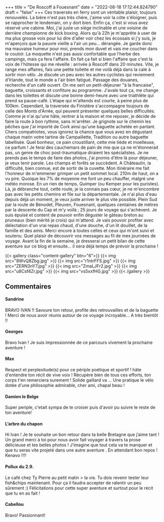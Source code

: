 +++
title = "De Roscoff à Fouesnant"
date = "2022-08-18 17:12:44.824790"
draft = "false"
+++
Ces traversés en ferry sont un véritable plaisir, toujours renouvelés. La bière n'est pas très chère, j'aime voir la côte s'éloigner, puis se rapprocher le lendemain, on y dort bien. Enfin ça, c'est si vous avez réservé une cabine. Moi, j'ai juste un siège inclinable et une voisine de derrière championne de kick boxing. Alors qu'à 22h je m'apprête à user de ma plus grosse voix pour lui dire d'aller voir chez les écossais si j'y suis, je m'aperçois que la pauvre vieille a l'air un peu... dérangée. Je garde donc ma mauvaise humeur pour moi, prends mon duvet et vais me coucher dans le couloir. La moquette n'est pas aussi confortable que l'herbe des campings, mais ça fera l'affaire. En fait ça fait si bien l'affaire que c'est la voix de l'hôtesse qui me réveille : arrivée à Roscoff dans 20 minutes. Vite, je range mes affaires, fais une petite toilette et me voilà déjà dans la cale à sortir mon vélo. Je discute un peu avec les autres cyclistes qui reviennent d'Irlande, tout le monde a l'air bien fatigué. Passage des douanes, recherche d'un café ouvert. On me sert un petit-déjeuner "à la francaise", baguette, croissants et confiture au programme. J'avale tout ça, me change dans les toilettes et discute une bonne demi-heure avec une triathlète qui prend sa pause-café. L'étape qui m'attends est courte, à peine plus de 100km. Cependant, la traversée du Finistère s'accompagne toujours de celle des Monts d'Arrée, qui peuvent présenter quelques belles difficultés. Comme je n'ai qu'une hâte, rentrer à la maison et me reposer, je décide de faire la route à bon rythme, sans m'arrêter. Je grignote sur le chemin les pêches que j'ai importé de Cork ainsi qu'une baguette achetée en partant. Chers compatriotes, vous ignorez la chance que vous avez en dégustant chaque matin votre tartine de Campaillette, Tradition ou autre baguette labellisée. Quel bonheur, ce pain croustillant, cette mie tiède et moelleuse, ce parfum ! Je ferai des cauchemars de pain de mie que ça ne m'étonnerait pas, un genre de choc post-traumatique diraient les spécialistes. Je ne prends pas le temps de faire des photos, j'ai promis d'être là pour déjeuner, je veux tenir parole. Les champs et forêts se succèdent. A Châteaulin, la difficulté, bien connue, est de sortir de la cuvette. Mon itinéraire me fait l'honneur de m'emmener grimper un petit sommet local. 210m de haut, on a vu pire. Quoique les 7% de moyenne me font un peu chauffer, malgré une météo morose. En un rien de temps, Quimper (ou Kemper pour les puristes). Là, je débranche tout, cette route, je la connais pas cœur, je ne m'encombre pas avec les petits chemins et file sur la départementale. Je n'ai plus d'eau depuis déjà un moment, je veux juste arriver le plus vite possible. Plein Sud par la route de Bénodet, Pleuven, Fouesnant, quelques centaines de mètres par la descente du Cap et m'y voilà ; 25 jours de voyage qui s'achèvent. Je suis épuisé et content de pouvoir enfin déguster le gâteau breton au pruneaux (bien mérité je crois) qui m'attend. Je vais pouvoir profiter avec délectation d'un vrai repas chaud, d'une douche, d'un lit douillet, de la famille et des amis. Merci encore à toutes celles et ceux qui m'ont suivi et soutenu. Quel plaisir de découvrir vos messages au fil de mes journées de voyage. Avant la fin de la semaine, je dresserai un petit bilan de cette aventure sur ce blog et ensuite... il sera déjà temps de prévoir la prochaine !

{{< gallery class="content-gallery" btn="6">}}
{{< img src="8WvQ8Zbg.jpg" >}}
{{< img src="r1ntrFFS.jpg" >}}
{{< img src="ZERN3nY7.jpg" >}}
{{< img src="ZmaLJFr2.jpg" >}}
{{< img src="u8Csf4Zr.jpg" >}}
{{< img src="vs5xxfHG.jpg" >}}
{{< /gallery >}}

## Commentaires
#### Sandrine
BRAVO IVAN !! 
Savoure ton retour, profite des retrouvailles et de la baguette !
Merci de nous avoir réunis autour de ce voyage incroyable...
A très bientôt !!
#### Georges
Bravo Ivan ! Je suis impressionnée de ce parcours vivement la prochaine aventure !
#### Max
Respect et perplexitude(s) pour ce périple poétique et sportif ! 
hâte d'entendre ton récit de vive voix ! Récupère bien de tous ces efforts, ton corps t'en remerciera surement ! Solide gaillard va ... Une pratique le vélo dotée d'une philosophie admirable, cher ami, chapal beau !
#### Damien le Belge
Super periple, c'etait sympa de te croiser puis d'avoir pu suivre le reste de ton aventure!
#### L’arbre du chapon
Hi Ivan ! Je te souhaite un bon retour dans ta belle Bretagne que j’aime tant ! Un grand merci à toi pour nous avoir fait voyager à travers ta prose délicieuse et tes belles photos ! J’imagine que tout cela va te manquer et que tu seras vite projeté dans une autre aventure . En attendant bon repos ! Kenavo !!!!
#### Pollux du 2.9.
Le café chez Ty Pierre au petit matin > la vie.
Tu dois revenir tester leur fish&chips maintenant. Pour ça il faudra accepter de ralentir un peu sûrement :) 
Félicitations pour cette super aventure et surtout pour le récit que tu en as fait !
#### Cabellou
Bravo! Passionnant!
